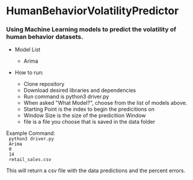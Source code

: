# HumanBehaviorVolatilityPredictor
### Using Machine Learning models to predict the volatility of human behavior datasets.

* Model List
  * Arima

* How to run:
  * Clone repository
  * Download desired libraries and dependencies
  * Run command is python3 driver.py
  * When asked "What Model?", choose from the list of models above.
  * Starting Point is the index to begin the predicitions on
  * Window Size is the size of the predicition Window
  * file is a file you choose that is saved in the data folder
  
  
Example Command:
<br />
<code> python3 driver.py </code>
<br />
<code> Arima </code>
<br />
<code> 0 </code>
<br />
<code> 14 </code>
<br />
<code> retail_sales.csv </code>
<br />
  
This will return a csv file with the data predictions and the percent errors. 


